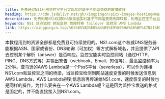 ```yaml
---
title: 免费通过NS1利用监控宝平台实现实时基于不同运营商的故障转移
headimg: https://cdn.jsdelivr.net/gh/xingpingcn/picx-images-hosting@master/20231027/image.1oz9s4agroao.png
description: 免费利用NS1权威DNS服务器实时基于不同运营商故障转移，利用监控宝平台监控指定网站
keywords: NS1 站点监控 网站监控 故障转移 failover 监控宝 AWS Lambda
link: https://xingpingcn.top/%E5%85%8D%E8%B4%B9%E9%80%9A%E8%BF%87NS1%E5%88%A9%E7%94%A8%E7%9B%91%E6%8E%A7%E5%AE%9D%E5%B9%B3%E5%8F%B0%E5%AE%9E%E7%8E%B0%E5%AE%9E%E6%97%B6%E5%9F%BA%E4%BA%8E%E4%B8%8D%E5%90%8C%E8%BF%90%E8%90%A5%E5%95%86%E7%9A%84%E6%95%85%E9%9A%9C%E8%BD%AC%E7%A7%BB.htmlhttps://xingpingcn.top/%E5%85%8D%E8%B4%B9%E9%80%9A%E8%BF%87NS1%E5%88%A9%E7%94%A8%E7%9B%91%E6%8E%A7%E5%AE%9D%E5%B9%B3%E5%8F%B0%E5%AE%9E%E7%8E%B0%E5%AE%9E%E6%97%B6%E5%9F%BA%E4%BA%8E%E4%B8%8D%E5%90%8C%E8%BF%90%E8%90%A5%E5%95%86%E7%9A%84%E6%95%85%E9%9A%9C%E8%BD%AC%E7%A7%BB.html
---
```


本教程用到的资源全部都是免费且可持续使用的。NS1.com这个权威DNS服务器能根据ASN、国家或省份、DNS轮询（可加权）等方式解析域名，并且提供了API去控制某个解析（answer）是否响应。监控宝能实时监控网站（通过HTTP、PING、DNS方式等）并输出警告（webhook、Email、短信等），最高监控频率为2分钟。亚马逊的AWS Lambda是一个PssS平台（severless），可以作为连接NS1.com和监控宝之间的桥梁，当监控宝检测到网站速度变慢的时候发送信息到AWS Lambda，AWS Lambda得到信息后再传递给NS1.com，速度恢复的时候也是同样的操作。为什么要夹在一个AWS Lambda呢？这是因为监控宝发送的格式是固定的，并不能直接接入到NS1.com。

<!-- more -->
